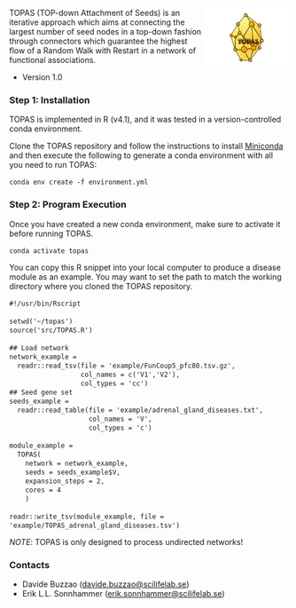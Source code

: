 <p align="center">
  <img src="TOPAS_logo.png"
  alt="drawing" 
  style="width:30%;float: right;"
  />
</p>

TOPAS (TOP-down Attachment of Seeds) is an iterative approach which aims at connecting the largest number of seed nodes in a top-down fashion through connectors which guarantee the highest flow of a Random Walk with Restart in a network of functional associations.

* Version 1.0

### Step 1: Installation

TOPAS is implemented in R (v4.1), and it was tested in a version-controlled conda environment. 

Clone the TOPAS repository and follow the instructions to install [Miniconda](https://docs.conda.io/en/latest/miniconda.html) and then execute the following to generate a conda environment with all you need to run TOPAS:
```
conda env create -f environment.yml
```

### Step 2: Program Execution

Once you have created a new conda environment, make sure to activate it before running TOPAS. 
```
conda activate topas
```

You can copy this R snippet into your local computer to produce a disease module as an example. You may want to set the path to match the working directory where you cloned the TOPAS repository.

```{r}
#!/usr/bin/Rscript

setwd('~/topas') 
source('src/TOPAS.R')

## Load network
network_example = 
  readr::read_tsv(file = 'example/FunCoup5_pfc80.tsv.gz', 
                  col_names = c('V1','V2'), 
                  col_types = 'cc')
## Seed gene set
seeds_example = 
  readr::read_table(file = 'example/adrenal_gland_diseases.txt', 
                    col_names = 'V',
                    col_types = 'c')

module_example = 
  TOPAS(
    network = network_example,
    seeds = seeds_example$V,
    expansion_steps = 2,
    cores = 4
    )

readr::write_tsv(module_example, file = 'example/TOPAS_adrenal_gland_diseases.tsv')
```

*NOTE*: TOPAS is only designed to process undirected networks!


### Contacts ###

* Davide Buzzao (davide.buzzao@scilifelab.se)
* Erik L.L. Sonnhammer (erik.sonnhammer@scilifelab.se)